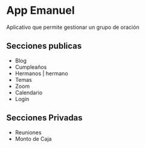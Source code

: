 # App Emanuel
Aplicativo que permite gestionar un grupo de oración

## Secciones publicas
* Blog
* Cumpleaños
* Hermanos | hermano
* Temas
* Zoom
* Calendario
* Login

## Secciones Privadas
* Reuniones
* Monto de Caja